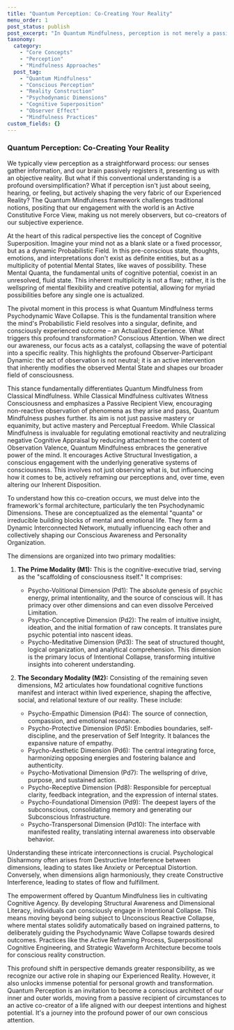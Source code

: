 ```yaml
---
title: "Quantum Perception: Co-Creating Your Reality"
menu_order: 1
post_status: publish
post_excerpt: "In Quantum Mindfulness, perception is not merely a passive reception of external data, but an active, creative force that fundamentally shapes our experienced reality. This framework empowers individuals to move beyond unconscious reactions, understanding how conscious attention resolves probabilistic mental states into definite experiences. By mastering the observer-participant dynamic, we unlock the profound capacity to intentionally co-create our internal and external worlds."
taxonomy:
  category:
    - "Core Concepts"
    - "Perception"
    - "Mindfulness Approaches"
  post_tag:
    - "Quantum Mindfulness"
    - "Conscious Perception"
    - "Reality Construction"
    - "Psychodynamic Dimensions"
    - "Cognitive Superposition"
    - "Observer Effect"
    - "Mindfulness Practices"
custom_fields: {}
---
```


### Quantum Perception: Co-Creating Your Reality

We typically view perception as a straightforward process: our senses gather information, and our brain passively registers it, presenting us with an objective reality. But what if this conventional understanding is a profound oversimplification? What if perception isn't just about seeing, hearing, or feeling, but actively shaping the very fabric of our Experienced Reality? The Quantum Mindfulness framework challenges traditional notions, positing that our engagement with the world is an Active Constitutive Force View, making us not merely observers, but co-creators of our subjective experience.

At the heart of this radical perspective lies the concept of Cognitive Superposition. Imagine your mind not as a blank slate or a fixed processor, but as a dynamic Probabilistic Field. In this pre-conscious state, thoughts, emotions, and interpretations don't exist as definite entities, but as a multiplicity of potential Mental States, like waves of possibility. These Mental Quanta, the fundamental units of cognitive potential, coexist in an unresolved, fluid state. This inherent multiplicity is not a flaw; rather, it is the wellspring of mental flexibility and creative potential, allowing for myriad possibilities before any single one is actualized.

The pivotal moment in this process is what Quantum Mindfulness terms Psychodynamic Wave Collapse. This is the fundamental transition where the mind's Probabilistic Field resolves into a singular, definite, and consciously experienced outcome – an Actualized Experience. What triggers this profound transformation? Conscious Attention. When we direct our awareness, our focus acts as a catalyst, collapsing the wave of potential into a specific reality. This highlights the profound Observer-Participant Dynamic: the act of observation is not neutral; it is an active intervention that inherently modifies the observed Mental State and shapes our broader field of consciousness.

This stance fundamentally differentiates Quantum Mindfulness from Classical Mindfulness. While Classical Mindfulness cultivates Witness Consciousness and emphasizes a Passive Recipient View, encouraging non-reactive observation of phenomena as they arise and pass, Quantum Mindfulness pushes further. Its aim is not just passive mastery or equanimity, but active mastery and Perceptual Freedom. While Classical Mindfulness is invaluable for regulating emotional reactivity and neutralizing negative Cognitive Appraisal by reducing attachment to the content of Observation Valence, Quantum Mindfulness embraces the generative power of the mind. It encourages Active Structural Investigation, a conscious engagement with the underlying generative systems of consciousness. This involves not just observing what is, but influencing how it comes to be, actively reframing our perceptions and, over time, even altering our Inherent Disposition.

To understand how this co-creation occurs, we must delve into the framework's formal architecture, particularly the ten Psychodynamic Dimensions. These are conceptualized as the elemental "quanta" or irreducible building blocks of mental and emotional life. They form a Dynamic Interconnected Network, mutually influencing each other and collectively shaping our Conscious Awareness and Personality Organization.

The dimensions are organized into two primary modalities:
1.  **The Prime Modality (M1):** This is the cognitive-executive triad, serving as the "scaffolding of consciousness itself." It comprises:
    *   Psycho-Volitional Dimension (Pd1): The absolute genesis of psychic energy, primal intentionality, and the source of conscious will. It has primacy over other dimensions and can even dissolve Perceived Limitation.
    *   Psycho-Conceptive Dimension (Pd2): The realm of intuitive insight, ideation, and the initial formation of raw concepts. It translates pure psychic potential into nascent ideas.
    *   Psycho-Meditative Dimension (Pd3): The seat of structured thought, logical organization, and analytical comprehension. This dimension is the primary locus of Intentional Collapse, transforming intuitive insights into coherent understanding.

2.  **The Secondary Modality (M2):** Consisting of the remaining seven dimensions, M2 articulates how foundational cognitive functions manifest and interact within lived experience, shaping the affective, social, and relational texture of our reality. These include:
    *   Psycho-Empathic Dimension (Pd4): The source of connection, compassion, and emotional resonance.
    *   Psycho-Protective Dimension (Pd5): Embodies boundaries, self-discipline, and the preservation of Self Integrity. It balances the expansive nature of empathy.
    *   Psycho-Aesthetic Dimension (Pd6): The central integrating force, harmonizing opposing energies and fostering balance and authenticity.
    *   Psycho-Motivational Dimension (Pd7): The wellspring of drive, purpose, and sustained action.
    *   Psycho-Receptive Dimension (Pd8): Responsible for perceptual clarity, feedback integration, and the expression of internal states.
    *   Psycho-Foundational Dimension (Pd9): The deepest layers of the subconscious, consolidating memory and generating our Subconscious Infrastructure.
    *   Psycho-Transpersonal Dimension (Pd10): The interface with manifested reality, translating internal awareness into observable behavior.

Understanding these intricate interconnections is crucial. Psychological Disharmony often arises from Destructive Interference between dimensions, leading to states like Anxiety or Perceptual Distortion. Conversely, when dimensions align harmoniously, they create Constructive Interference, leading to states of flow and fulfillment.

The empowerment offered by Quantum Mindfulness lies in cultivating Cognitive Agency. By developing Structural Awareness and Dimensional Literacy, individuals can consciously engage in Intentional Collapse. This means moving beyond being subject to Unconscious Reactive Collapse, where mental states solidify automatically based on ingrained patterns, to deliberately guiding the Psychodynamic Wave Collapse towards desired outcomes. Practices like the Active Reframing Process, Superpositional Cognitive Engineering, and Strategic Waveform Architecture become tools for conscious reality construction.

This profound shift in perspective demands greater responsibility, as we recognize our active role in shaping our Experienced Reality. However, it also unlocks immense potential for personal growth and transformation. Quantum Perception is an invitation to become a conscious architect of our inner and outer worlds, moving from a passive recipient of circumstances to an active co-creator of a life aligned with our deepest intentions and highest potential. It's a journey into the profound power of our own conscious attention.